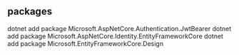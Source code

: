 ## packages
 dotnet add package Microsoft.AspNetCore.Authentication.JwtBearer
 dotnet add package Microsoft.AspNetCore.Identity.EntityFrameworkCore
  dotnet add package Microsoft.EntityFrameworkCore.Design